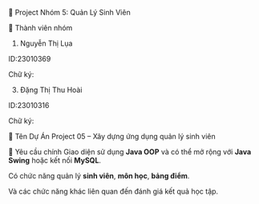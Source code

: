 📘 Project Nhóm 5: Quản Lý Sinh Viên

👥 Thành viên nhóm
1. Nguyễn Thị Lụa

ID:23010369

Chữ ký:

3. Đặng Thị Thu Hoài
   
ID:23010316

Chữ ký:

🧾 Tên Dự Án
Project 05 – Xây dựng ứng dụng quản lý sinh viên

🎯 Yêu cầu chính
Giao diện sử dụng <b>Java OOP</b> và có thể mở rộng với <b>Java Swing</b> hoặc kết nối <b>MySQL</b>.

Có chức năng quản lý <b>sinh viên</b>, <b>môn học</b>, <b>bảng điểm</b>.

Và các chức năng khác liên quan đến đánh giá kết quả học tập.

